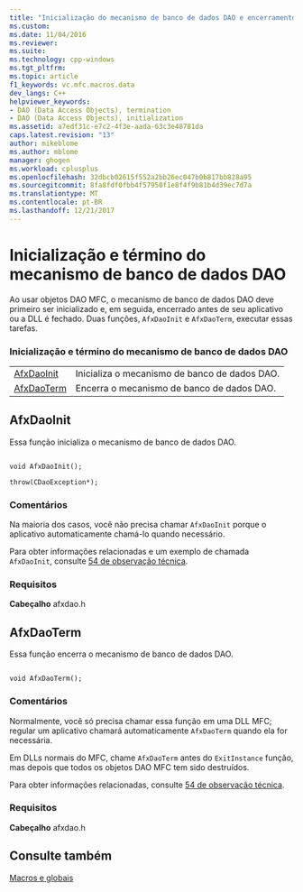 ```yaml
---
title: "Inicialização do mecanismo de banco de dados DAO e encerramento | Microsoft Docs"
ms.custom: 
ms.date: 11/04/2016
ms.reviewer: 
ms.suite: 
ms.technology: cpp-windows
ms.tgt_pltfrm: 
ms.topic: article
f1_keywords: vc.mfc.macros.data
dev_langs: C++
helpviewer_keywords:
- DAO (Data Access Objects), termination
- DAO (Data Access Objects), initialization
ms.assetid: a7edf31c-e7c2-4f3e-aada-63c3e48781da
caps.latest.revision: "13"
author: mikeblome
ms.author: mblome
manager: ghogen
ms.workload: cplusplus
ms.openlocfilehash: 32dbcb02615f552a2bb26ec047b0b817bb828a95
ms.sourcegitcommit: 8fa8fdf0fbb4f57950f1e8f4f9b81b4d39ec7d7a
ms.translationtype: MT
ms.contentlocale: pt-BR
ms.lasthandoff: 12/21/2017
---
```

# <a name="dao-database-engine-initialization-and-termination"></a>Inicialização e término do mecanismo de banco de dados DAO
Ao usar objetos DAO MFC, o mecanismo de banco de dados DAO deve primeiro ser inicializado e, em seguida, encerrado antes de seu aplicativo ou a DLL é fechado. Duas funções, `AfxDaoInit` e `AfxDaoTerm`, executar essas tarefas.  
  
### <a name="dao-database-engine-initialization-and-termination"></a>Inicialização e término do mecanismo de banco de dados DAO  
  
|||  
|-|-|  
|[AfxDaoInit](#afxdaoinit)|Inicializa o mecanismo de banco de dados DAO.|  
|[AfxDaoTerm](#afxdaoterm)|Encerra o mecanismo de banco de dados DAO.|  
  
##  <a name="afxdaoinit"></a>AfxDaoInit  
 Essa função inicializa o mecanismo de banco de dados DAO.  
  
```  
 
void AfxDaoInit();

throw(CDaoException*);  
```  
  
### <a name="remarks"></a>Comentários  
 Na maioria dos casos, você não precisa chamar `AfxDaoInit` porque o aplicativo automaticamente chamá-lo quando necessário.  
  
 Para obter informações relacionadas e um exemplo de chamada `AfxDaoInit`, consulte [54 de observação técnica](../../mfc/tn054-calling-dao-directly-while-using-mfc-dao-classes.md).  
  
### <a name="requirements"></a>Requisitos  
  **Cabeçalho** afxdao.h  
  
##  <a name="afxdaoterm"></a>AfxDaoTerm  
 Essa função encerra o mecanismo de banco de dados DAO.  
  
```  
 
void AfxDaoTerm();  
```  
  
### <a name="remarks"></a>Comentários  
 Normalmente, você só precisa chamar essa função em uma DLL MFC; regular um aplicativo chamará automaticamente `AfxDaoTerm` quando ela for necessária.  
  
 Em DLLs normais do MFC, chame `AfxDaoTerm` antes do `ExitInstance` função, mas depois que todos os objetos DAO MFC tem sido destruídos.  
  
 Para obter informações relacionadas, consulte [54 de observação técnica](../../mfc/tn054-calling-dao-directly-while-using-mfc-dao-classes.md).  

### <a name="requirements"></a>Requisitos  
  **Cabeçalho** afxdao.h  

## <a name="see-also"></a>Consulte também  
 [Macros e globais](../../mfc/reference/mfc-macros-and-globals.md)
